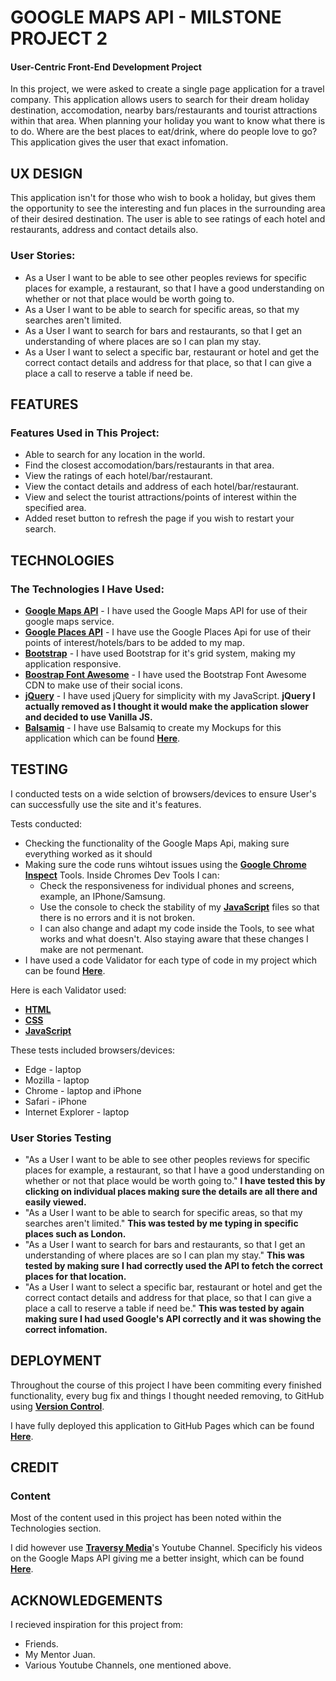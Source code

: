 # GOOGLE MAPS API - MILSTONE PROJECT 2
 
#### User-Centric Front-End Development Project

In this project, we were asked to create a single page application for a travel company. This application allows users to search for their
dream holiday destination, accomodation, nearby bars/restaurants and tourist attractions within that area. When planning your holiday you want to
know what there is to do. Where are the best places to eat/drink, where do people love to go? This application gives the user that exact 
infomation.

## UX DESIGN

This application isn't for those who wish to book a holiday, but gives them the opportunity to see the interesting and fun
places in the surrounding area of their desired destination. The user is able to see ratings of each hotel and restaurants, 
address and contact details also. 

### User Stories:

- As a User I want to be able to see other peoples reviews for specific places for example, a restaurant, so that I have a good understanding on whether or not that place would be worth going to.
- As a User I want to be able to search for specific areas, so that my searches aren't limited.
- As a User I want to search for bars and restaurants, so that I get an understanding of where places are so I can plan my stay.
- As a User I want to select a specific bar, restaurant or hotel and get the correct contact details and address for that place, so that I can give a place a call to reserve a table if need be.

## FEATURES

### Features Used in This Project:

- Able to search for any location in the world.
- Find the closest accomodation/bars/restaurants in that area.
- View the ratings of each hotel/bar/restaurant.
- View the contact details and address of each hotel/bar/restaurant.
- View and select the tourist attractions/points of interest within the specified area.
- Added reset button to refresh the page if you wish to restart your search.

## TECHNOLOGIES

### The Technologies I Have Used:

- **[Google Maps API](https://developers.google.com/maps/)** - I have used the Google Maps API for use of their google maps service.
- **[Google Places API](https://developers.google.com/places/web-service/intro)** - I have use the Google Places Api for use of their points of interest/hotels/bars to be added to my map.
- **[Bootstrap](https://getbootstrap.com/docs/3.3/getting-started/)** - I have used Bootstrap for it's grid system, making my application responsive.
- **[Boostrap Font Awesome](https://www.bootstrapcdn.com/fontawesome/)** - I have used the Bootstrap Font Awesome CDN to make use of their social icons.
- **[jQuery](https://jquery.com/download/)** - I have used jQuery for simplicity with my JavaScript. **jQuery I actually removed as I thought it would make the application slower and decided to use Vanilla JS.**
- **[Balsamiq](https://balsamiq.com/)** - I have use Balsamiq to create my Mockups for this application which can be found **[Here](https://github.com/CapitainHolmes/milestone-project-googleMaps/tree/master/mockups)**.


## TESTING

I conducted tests on a wide selction of browsers/devices to ensure User's can successfully use the site and it's features.

Tests conducted:

- Checking the functionality of the Google Maps Api, making sure everything worked as it should
- Making sure the code runs wihtout issues using the **[Google Chrome Inspect](https://developers.google.com/web/tools/chrome-devtools/shortcuts)** Tools.
Inside Chromes Dev Tools I can:
    - Check the responsiveness for individual phones and screens, example, an IPhone/Samsung.
    - Use the console to check the stability of my **[JavaScript](https://en.wikipedia.org/wiki/JavaScript)** files so that there is no errors and it is not broken.
    - I can also change and adapt my code inside the Tools, to see what works and what doesn't. Also staying aware that these changes I make are not permenant.
- I have used a code Validator for each type of code in my project which can be found **[Here](https://github.com/CapitainHolmes/milestone-project-googleMaps/tree/master/testing)**.

Here is each Validator used:

- **[HTML](https://html5.validator.nu/)**
- **[CSS](https://jigsaw.w3.org/css-validator/)**
- **[JavaScript](http://esprima.org/demo/validate.html)**


These tests included browsers/devices:

- Edge - laptop
- Mozilla - laptop
- Chrome - laptop and iPhone
- Safari - iPhone
- Internet Explorer - laptop

### User Stories Testing

- "As a User I want to be able to see other peoples reviews for specific places for example, a restaurant, so that I have a good understanding on whether or not that place would be worth going to." 
**I have tested this by clicking on individual places making sure the details are all there and easily viewed.**
- "As a User I want to be able to search for specific areas, so that my searches aren't limited." 
**This was tested by me typing in specific places such as London.**
- "As a User I want to search for bars and restaurants, so that I get an understanding of where places are so I can plan my stay."
**This was tested by making sure I had correctly used the API to fetch the correct places for that location.**
- "As a User I want to select a specific bar, restaurant or hotel and get the correct contact details and address for that place, so that I can give a place a call to reserve a table if need be."
**This was tested by again making sure I had used Google's API correctly and it was showing the correct infomation.**

## DEPLOYMENT

Throughout the course of this project I have been commiting every finished functionality, every bug fix and things I thought needed removing, to GitHub
using **[Version Control](https://ourcodingclub.github.io/2017/02/27/git.html)**.

I have fully deployed this application to GitHub Pages which can be found **[Here](https://capitainholmes.github.io/milestone-project-googleMaps/)**.


## CREDIT

### Content

Most of the content used in this project has been noted within the Technologies section.

I did however use **[Traversy Media](https://www.youtube.com/channel/UC29ju8bIPH5as8OGnQzwJyA)**'s Youtube Channel. 
Specificly his videos on the Google Maps API giving me a better insight, which can be found **[Here](https://www.youtube.com/watch?v=Zxf1mnP5zcw&t=1355s)**.


## ACKNOWLEDGEMENTS

I recieved inspiration for this project from:

- Friends.
- My Mentor Juan.
- Various Youtube Channels, one mentioned above.